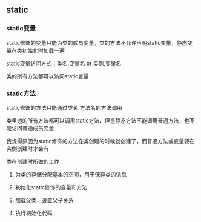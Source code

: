 ## static

### static变量

static修饰的变量只能为类的成员变量，类的方法不允许声明static变量，静态变量在类初始化时加载一遍

static变量访问方式：类名.变量名   or  实例,变量名

类的所有方法都可以访问static变量

### static方法

static修饰的方法只能通过类名.方法名的方法调用

类里边的所有方法都可以调用static方法，但是静态方法不能调用普通方法，也不能访问普通成员变量

我觉得原因为static修饰的方法在类创建的时候就创建了，而普通方法或变量要在实例创建时才会有



类在创建时所做的工作：

1. 为类的存储分配基本的空间，用于保存类的信息

2. 初始化static修饰的变量和方法
3. 加载父类，设置父子关系
4. 执行初始化代码